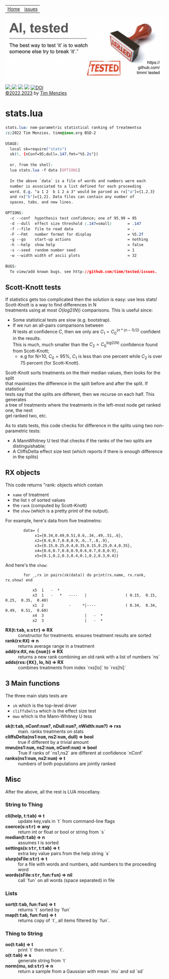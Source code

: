<p>&nbsp;
<a name=top></a>
<table><tr>
<td><a href="/README.md#top">Home</a>
<td><a href="http:github.com/timm/tested/issues">issues</a>
</tr></table>
<img  align=center width=600 src="/docs/img/banner.png"></p>
<p> <img src="https://img.shields.io/badge/task-ai-blueviolet"><a
href="https://github.com/timm/tested/actions/workflows/tests.yml"> <img 
 src="https://github.com/timm/tested/actions/workflows/tests.yml/badge.svg"></a> <img 
 src="https://img.shields.io/badge/language-lua-orange"> <img 
 src="https://img.shields.io/badge/purpose-teaching-yellow"> <a 
 href="https://zenodo.org/badge/latestdoi/569981645"> <img 
 src="https://zenodo.org/badge/569981645.svg" alt="DOI"></a><br>
<a href="/LICENSE.md">&copy;2022,2023</a> by <a href="http://menzies.us">Tim Menzies</a></p>


# stats.lua

```css
stats.lua: nom-parametric statistical ranking of treatmentsa
(c)2022 Tim Menzies, timm@ieee.org BSD-2

USAGE:
  local sk=require("stats")
  sk(t, {nConf=95;dull=.147,fmt="%5.2s"})

  or, from the shell:
  lua stats.lua -f data [OPTIONS]

  In the above `data` is a file of words and numbers were each
  number is associated to a list defined for each proceeding
  word. E.g. "a 1 2  b 1 2 a 3" would be parsed as rx["a"]={1,2,3}
  and rx["b"]={1,2}. Data files can contain any number of 
  spaces, tabs, and new lines.

OPTIONS:
  -c --conf  hypothesis test confidence; one of 95,99 = 95
  -d --dull  effect size threshold (.147=small)       = .147
  -f --file  file to read data                        = .
  -F --Fmt   number format for display                = %5.2f
  -g --go    start-up actions                         = nothing
  -h --help  show help                                = false
  -s --seed  random number seed                       = 1
  -w --width width of ascii plots                     = 32
  
BUGS:
  To view/add known bugs, see http://github.com/timm/tested/issues.

```
 
## Scott-Knott tests	
If statistics gets too complicated then the solution is easy: use less stats!	
Scott-Knott is a way to find differences in N	
treatments using at most $O(log2(N))$ comparisons. This is useful since:	
- Some statistical tests are slow (e.g. bootstrap). 	
- If we run an all-pairs comparisons between	
  $N$ tests at confidence $C$, then we only are $C_1=C_0^{(n*(n-1)/2)}$ confident in the results.	
  This is much, much smaller than the $C_2=C_0^{log2(N)}$ confidence found from Scott-Knott;	
  - e.g for N=10, $C_0=95$%, $C_1$ is less than one percent while $C_2$ is over	
   75 percent (for Scott-Knott).	
 	
Scott-Knott sorts treatments on the their median values, then looks for the split	
that maximizes the difference in the split before and after the split. If statistical	
tests say that the splits are different, then we recurse on each half. This generates	
a tree of treatments where the treatments in the left-most node get ranked one, the next	
get ranked two, etc. 	
 	
As to stats tests, this code checks for difference in the splits using two non-parametric tests:	
- A MannWhitney U test that checks if the ranks of the two splits are distinguishable;	
- A CliffsDelta effect size test (which reports if there is enough difference in the splits)	
## RX objects	
This code returns "rank: objects which contain	
- `name` of treatment	
- the list `t` of sorted values	
- the `rank` (computed by Scott-Knott)	
- the `show` (which is a pretty print of the output).	
 	
For example, here's data from five treatmetns:	
 	
            data= {	
                 x1={0.34,0.49,0.51,0.6,.34,.49,.51,.6},	
                 x2={0.6,0.7,0.8,0.9,.6,.7,.8,.9},	
                 x3={0.15,0.25,0.4,0.35,0.15,0.25,0.4,0.35},	
                 x4={0.6,0.7,0.8,0.9,0.6,0.7,0.8,0.9},	
                 x5={0.1,0.2,0.3,0.4,0.1,0.2,0.3,0.4}}	
 	
And here's the `show`:	
 	
            for _,rx in pairs(sk(data)) do print(rx.name, rx.rank, rx.show) end	
        	
        		x5	1	-  * 	
        		x3	1	-   *   ----   |                 ( 0.15,  0.15,  0.25,  0.35,  0.40)	
        		x1	2	        -     *|----             ( 0.34,  0.34,  0.49,  0.51,  0.60)	
        		x4	3	               |   -  *   	
        		x2	3	               |   -  *   	

<dl>
<dt><b> RX(t:<tt>tab</tt>, s:<tt>str</tt>) &rArr;  RX </b></dt><dd>  constructor for treatments. ensures treatment results are sorted </dd>
<dt><b> rank(rx:<tt>RX</tt>) &rArr;  n </b></dt><dd>  returns average range in a treatment   </dd>
<dt><b> add(rx:<tt>RX</tt>, ns:<tt>{num}</tt>) &rArr;  RX </b></dt><dd>  returns a new rank combining an old rank with a list of numbers `ns` </dd>
<dt><b> adds(rxs:<tt>{RX}</tt>, lo, hi) &rArr;  RX </b></dt><dd>  combines treatments from index `rxs[lo]` to `rxs[hi]` </dd>
</dl>

## 3 Main functions	
The three main stats tests are	
- `sk` which is the top-level driver 	
- `cliffsDelta` which is the effect size test	
- `mwu` which is the Mann-Whitney U tess	

<dl>
<dt><b> sk(t:<tt>tab</tt>,   nConf:<tt>num</tt>?, nDull:<tt>num</tt>?, nWidth:<tt>num</tt>?) &rArr;  rxs </b></dt><dd>  main. ranks treatments on stats </dd>
<dt><b> cliffsDelta(ns1:<tt>num</tt>, ns2:<tt>num</tt>,  dull) &rArr;  bool </b></dt><dd>  true if different by a trivial amount </dd>
<dt><b> mwu(ns1:<tt>num</tt>, ns2:<tt>num</tt>, nConf:<tt>num</tt>) &rArr; bool </b></dt><dd>  True if ranks of `ns1,ns2` are different at confidence `nConf`  </dd>
<dt><b> ranks(ns1:<tt>num</tt>, ns2:<tt>num</tt>) &rArr; t </b></dt><dd>  numbers of both populations are jointly ranked  </dd>
</dl>

##  Misc	
After the above, all the rest is LUA miscellany.	
### String to Thing	

<dl>
<dt><b> cli(help, t:<tt>tab</tt>) &rArr;  t </b></dt><dd>  update key,vals in `t` from command-line flags </dd>
<dt><b> coerce(s:<tt>str</tt>) &rArr;  any </b></dt><dd>  return int or float or bool or string from `s` </dd>
<dt><b> median(t:<tt>tab</tt>) &rArr;  n </b></dt><dd>  assumes t is sorted  </dd>
<dt><b> settings(s:<tt>str</tt>, t:<tt>tab</tt>) &rArr;  t </b></dt><dd>  extra key value pairs from the help string `s` </dd>
<dt><b> slurp(sFile:<tt>str</tt>) &rArr;  t </b></dt><dd>  for a file with words and numbers, add numbers to the proceeding word </dd>
<dt><b> words(sFile:<tt>str</tt>, fun:<tt>fun</tt>) &rArr;  nil </b></dt><dd>  call `fun` on all words (space separated) in file </dd>
</dl>

### Lists	

<dl>
<dt><b> sort(t:<tt>tab</tt>, fun:<tt>fun</tt>) &rArr;  t </b></dt><dd>  returns `t` sorted by `fun`  </dd>
<dt><b> map(t:<tt>tab</tt>, fun:<tt>fun</tt>) &rArr;  t </b></dt><dd>  returns copy of `t`, all items filtered by `fun`. </dd>
</dl>

### Thing to String	

<dl>
<dt><b> oo(t:<tt>tab</tt>) &rArr;  t </b></dt><dd>  print `t` then return `t`. </dd>
<dt><b> o(t:<tt>tab</tt>) &rArr;  s </b></dt><dd>  generate string from `t`  </dd>
<dt><b> norm(mu, sd:<tt>str</tt>) &rArr;  n </b></dt><dd>  return a sample from a Gaussian with mean `mu` and sd `sd` </dd>
</dl>

